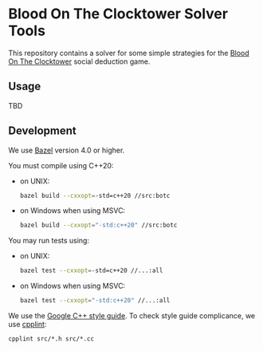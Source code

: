 # Blood On The Clocktower Solver Tools

This repository contains a solver for some simple strategies for the [Blood On The Clocktower](https://bloodontheclocktower.com) social deduction game.

## Usage

TBD

## Development

We use [Bazel](https://bazel.build) version 4.0 or higher.

You must compile using C++20:

* on UNIX:

  ```sh
  bazel build --cxxopt=-std=c++20 //src:botc
  ```
* on Windows when using MSVC:

  ```sh
  bazel build --cxxopt="-std:c++20" //src:botc
  ```

You may run tests using:

* on UNIX:

  ```sh
  bazel test --cxxopt=-std=c++20 //...:all
  ```
* on Windows when using MSVC:

  ```sh
  bazel test --cxxopt="-std:c++20" //...:all
  ```

We use the [Google C++ style guide](https://google.github.io/styleguide/cppguide.html). To check style guide complicance, we use [cpplint]():

```
cpplint src/*.h src/*.cc
```